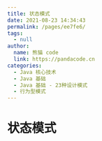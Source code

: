 ```yaml
---
title: 状态模式
date: 2021-08-23 14:34:43
permalink: /pages/ee7fe6/
tags: 
  - null
author: 
  name: 熊猫 code
  link: https://pandacode.cn
categories: 
  - Java 核心技术
  - Java 基础
  - Java 基础 - 23种设计模式
  - 行为型模式
---
```


# 状态模式